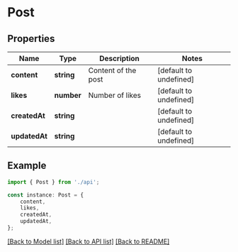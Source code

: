 # Post


## Properties

Name | Type | Description | Notes
------------ | ------------- | ------------- | -------------
**content** | **string** | Content of the post | [default to undefined]
**likes** | **number** | Number of likes | [default to undefined]
**createdAt** | **string** |  | [default to undefined]
**updatedAt** | **string** |  | [default to undefined]

## Example

```typescript
import { Post } from './api';

const instance: Post = {
    content,
    likes,
    createdAt,
    updatedAt,
};
```

[[Back to Model list]](../README.md#documentation-for-models) [[Back to API list]](../README.md#documentation-for-api-endpoints) [[Back to README]](../README.md)
